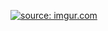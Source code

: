 <a href="https://imgur.com/TIC4qUe"><img src="https://i.imgur.com/TIC4qUe.png" title="source: imgur.com" /></a>
